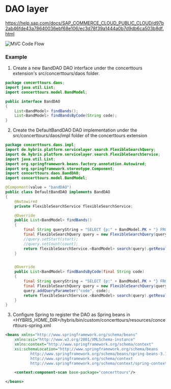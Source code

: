 # DAO layer

https://help.sap.com/docs/SAP_COMMERCE_CLOUD_PUBLIC_CLOUD/d97b2ab46fde43a78640036ebf68e106/ec3d78f39a1444a0b7d9db6ca503b8df.html

![MVC Code Flow](image-code-flow.png)

### Example

1. Create a new BandDAO DAO interface under the concerttours extension's src/concerttours/daos folder.

```java
package concerttours.daos;
import java.util.List;
import concerttours.model.BandModel;

public interface BandDAO
{
    List<BandModel> findBands();
    List<BandModel> findBandsByCode(String code);
}
```

2. Create the DefaultBandDAO DAO implementation under the src/concerttours/daos/impl folder of the concerttours extension

```java
package concerttours.daos.impl;
import de.hybris.platform.servicelayer.search.FlexibleSearchQuery;
import de.hybris.platform.servicelayer.search.FlexibleSearchService;
import java.util.List;
import org.springframework.beans.factory.annotation.Autowired;
import org.springframework.stereotype.Component;
import concerttours.daos.BandDAO;
import concerttours.model.BandModel;

@Component(value = "bandDAO")
public class DefaultBandDAO implements BandDAO
{
    @Autowired
    private FlexibleSearchService flexibleSearchService;

    @Override
    public List<BandModel> findBands()
    {
        final String queryString = "SELECT {p:" + BandModel.PK + "} FROM {" + BandModel._TYPECODE + " AS p} ";
        final FlexibleSearchQuery query = new FlexibleSearchQuery(queryString);
        //query.setStart(start);
        //query.setCount(count);
        return flexibleSearchService.<BandModel> search(query).getResult();
    }


    @Override
    public List<BandModel> findBandsByCode(final String code)
    {
        final String queryString = "SELECT {p:" + BandModel.PK + "} FROM {" + BandModel._TYPECODE + " AS p} WHERE {p:" + BandModel.CODE + "}=?code ";
        final FlexibleSearchQuery query = new FlexibleSearchQuery(queryString);
        query.addQueryParameter("code", code);
        return flexibleSearchService.<BandModel> search(query).getResult();
    }
}
```

3. Configure Spring to register the DAO as Spring beans in <HYBRIS_HOME_DIR>/hybris/bin/custom/concerttours/resources/concerttours-spring.xml

```xml
<beans xmlns="http://www.springframework.org/schema/beans"
    xmlns:xsi="http://www.w3.org/2001/XMLSchema-instance"
    xmlns:context="http://www.springframework.org/schema/context"
    xsi:schemaLocation="http://www.springframework.org/schema/beans
           http://www.springframework.org/schema/beans/spring-beans-3.1.xsd
           http://www.springframework.org/schema/context
           http://www.springframework.org/schema/context/spring-context-3.1.xsd">

    <context:component-scan base-package="concerttours"/>

</beans>
```
